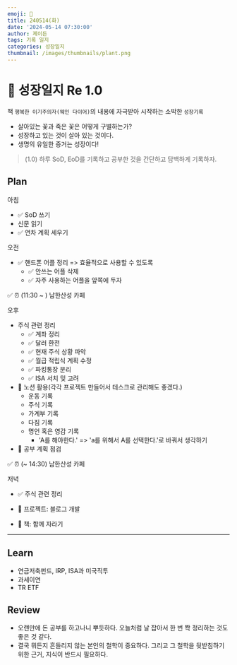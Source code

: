 ```yaml
---
emoji: 🌱
title: 240514(화)
date: '2024-05-14 07:30:00'
author: 제이든
tags: 기록 일지
categories: 성장일지
thumbnail: /images/thumbnails/plant.png
---
```


# 🌱 성장일지 Re 1.0

책 `행복한 이기주의자(웨인 다이어)`의 내용에 자극받아 시작하는 소박한 `성장기록`

- 살아있는 꽃과 죽은 꽃은 어떻게 구별하는가?
- 성장하고 있는 것이 살아 있는 것이다.
- 생명의 유일한 증거는 성장이다!

> (1.0) 하루 SoD, EoD를 기록하고 공부한 것을 간단하고 담백하게 기록하자.

## Plan

아침

- ✅ SoD 쓰기
- 신문 읽기
- ✅ 연차 계획 세우기

오전

- ✅ 핸드폰 어플 정리 => 효율적으로 사용할 수 있도록
  - ✅ 안쓰는 어플 삭제
  - ✅ 자주 사용하는 어플을 앞쪽에 두자

✅ ⏰ (11:30 ~ ) 남한산성 카페

오후

- 주식 관련 정리
  - ✅ 계좌 정리
  - ✅ 달러 환전
  - ✅ 현재 주식 상황 파악
  - ✅ 월급 적립식 계획 수정
  - ✅ 파킹통장 분리
  - ✅ ISA 서치 및 고려
- 🔴 노션 활용(각각 프로젝트 만들어서 테스크로 관리해도 좋겠다.)
  - 운동 기록
  - 주식 기록
  - 가계부 기록
  - 다짐 기록
  - 명언 혹은 영감 기록
    - 'A를 해야한다.' => 'a를 위해서 A를 선택한다.'로 바꿔서 생각하기
- 🔴 공부 계획 점검

✅ ⏰ (~ 14:30) 남한산성 카페

저녁

- ✅ 주식 관련 정리

- 🔴 프로젝트: 블로그 개발
- 🔴 책: 함께 자라기

---

## Learn

- 연금저축펀드, IRP, ISA과 미국직투
- 과세이연
- TR ETF

## Review

- 오랜만에 돈 공부를 하고나니 뿌듯하다. 오늘처럼 날 잡아서 한 번 쫙 정리하는 것도 좋은 것 같다.
- 결국 뭐든지 흔들리지 않는 본인의 철학이 중요하다. 그리고 그 철학을 뒷받침하기 위한 근거, 지식이 반드시 필요하다.
